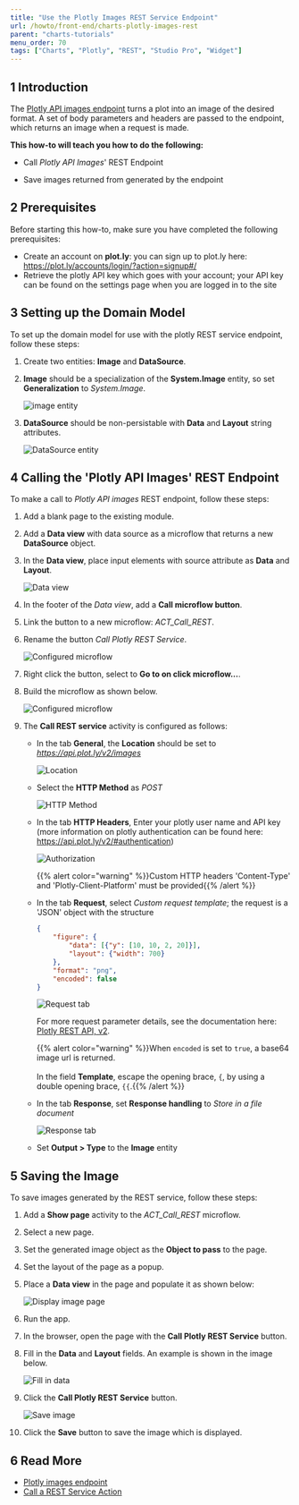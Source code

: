 ```yaml
---
title: "Use the Plotly Images REST Service Endpoint"
url: /howto/front-end/charts-plotly-images-rest
parent: "charts-tutorials"
menu_order: 70
tags: ["Charts", "Plotly", "REST", "Studio Pro", "Widget"]
---
```


## 1 Introduction

The [Plotly API images endpoint](https://api.plot.ly/v2/images) turns a plot into an image of the desired format. A set of body parameters and headers are passed to the endpoint, which returns an image when a request is made.

**This how-to will teach you how to do the following:**

* Call *Plotly API Images*' REST Endpoint

* Save images returned from generated by the endpoint

## 2 Prerequisites

Before starting this how-to, make sure you have completed the following prerequisites:

* Create an account on **plot.ly**: you can sign up to plot.ly here: https://plot.ly/accounts/login/?action=signup#/
* Retrieve the plotly API key which goes with your account; your API key can be found on the settings page when you are logged in to the site

## 3 Setting up the Domain Model

To set up the domain model for use with the plotly REST service endpoint, follow these steps:

1. Create two entities: **Image** and **DataSource**.

1. **Image** should be a specialization of the **System.Image** entity, so set **Generalization** to *System.Image*.

    ![image entity](/attachments/howto/front-end/charts-tutorials/charts-plotly-images-rest/charts-call-rest-image-entity.png)
1. **DataSource** should be non-persistable with **Data** and **Layout** string attributes.

    ![DataSource entity](/attachments/howto/front-end/charts-tutorials/charts-plotly-images-rest/charts-call-rest-data-source-entity.png)

## 4 Calling the 'Plotly API Images' REST Endpoint

To make a call to *Plotly API images* REST endpoint, follow these steps:

1. Add a blank page to the existing module.

1. Add a **Data view** with data source as a microflow that returns a new **DataSource** object.

1. In the **Data view**, place input elements with source attribute as **Data** and **Layout**.

    ![Data view](/attachments/howto/front-end/charts-tutorials/charts-plotly-images-rest/charts-call-rest-data-view.png)

1. In the footer of the *Data view*, add a **Call microflow button**.

1. Link the button to a new microflow: *ACT_Call_REST*.

1. Rename the button *Call Plotly REST Service*.

    ![Configured microflow](/attachments/howto/front-end/charts-tutorials/charts-plotly-images-rest/charts-call-rest-button.png)

1. Right click the button, select to **Go to on click microflow...**.

1. Build the microflow as shown below.

    ![Configured microflow](/attachments/howto/front-end/charts-tutorials/charts-plotly-images-rest/charts-call-rest-microflow.png)

1. The **Call REST service** activity is configured as follows:

    * In the tab **General**, the **Location** should be set to *https://api.plot.ly/v2/images*

        ![Location](/attachments/howto/front-end/charts-tutorials/charts-plotly-images-rest/charts-call-rest-location.png)  
    * Select the **HTTP Method** as *POST*

        ![HTTP Method](/attachments/howto/front-end/charts-tutorials/charts-plotly-images-rest/charts-call-rest-method.png)

    * In the tab **HTTP Headers**, Enter your plotly user name and API key (more information on plotly authentication can be found here: https://api.plot.ly/v2/#authentication)

        ![Authorization](/attachments/howto/front-end/charts-tutorials/charts-plotly-images-rest/charts-call-rest-authorization.png)

        {{% alert color="warning" %}}Custom HTTP headers 'Content-Type' and 'Plotly-Client-Platform' must be provided{{% /alert %}}

    * In the tab **Request**, select *Custom request template*; the request is a 'JSON' object with the structure

        ``` JSON
        {
            "figure": {
                "data": [{"y": [10, 10, 2, 20]}],
                "layout": {"width": 700}
            },
            "format": "png",
            "encoded": false
        }
        ```

        ![Request tab](/attachments/howto/front-end/charts-tutorials/charts-plotly-images-rest/charts-call-rest-request.png)

        For more request parameter details, see the documentation here: [Plotly REST API, v2](https://api.plot.ly/v2/images#fields).

        {{% alert color="warning" %}}When `encoded` is set to `true`, a base64 image url is returned.<br /><br />In the field **Template**, escape the opening brace, `{`, by using a double opening brace, `{{`.{{% /alert %}}

    * In the tab **Response**, set **Response handling** to *Store in a file document*

        ![Response tab](/attachments/howto/front-end/charts-tutorials/charts-plotly-images-rest/charts-call-rest-response.png)

    * Set **Output > Type** to the **Image** entity

## 5 Saving the Image

To save images generated by the REST service, follow these steps:

1. Add a **Show page** activity to the *ACT_Call_REST* microflow.

1. Select a new page.

1. Set the generated image object as the **Object to pass** to the page.

1. Set the layout of the page as a popup.

1. Place a **Data view** in the page and populate it as shown below:

    ![Display image page](/attachments/howto/front-end/charts-tutorials/charts-plotly-images-rest/charts-call-rest-display-image.png)

1. Run the app.

1. In the browser, open the page with the **Call Plotly REST Service** button.

1. Fill in the **Data** and **Layout** fields. An example is shown in the image below.

    ![Fill in data](/attachments/howto/front-end/charts-tutorials/charts-plotly-images-rest/charts-call-rest-fill-data.png)

1. Click the **Call Plotly REST Service** button.

    ![Save image](/attachments/howto/front-end/charts-tutorials/charts-plotly-images-rest/charts-call-rest-image-save.png)
    
1. Click the **Save** button to save the image which is displayed.

## 6 Read More

* [Plotly images endpoint](https://api.plot.ly/v2/images)
* [Call a REST Service Action](/refguide/call-rest-action)
